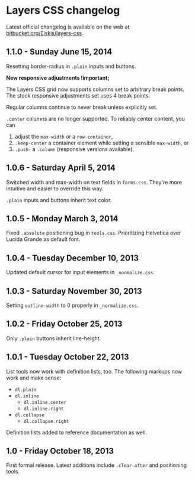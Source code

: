 
# Layers CSS changelog

Latest official changelog is available on the web at [bitbucket.org/Eiskis/layers-css](https://bitbucket.org/Eiskis/layers-css/src/default/changelog.md).



## 1.1.0 - Sunday June 15, 2014

Resetting border-radius in `.plain` inputs and buttons.

**New responsive adjustments !important;**

The Layers CSS grid now supports columns set to arbitrary break points. The stock responsive adjustments set uses 4 break points.

Regular columns continue to never break unless explicitly set.

`.center` columns are no longer supported. To reliably center content, you can

1. adjust the `max-width` or a `row-container`,
2. `.keep-center` a container element while setting a sensible `max-width`, or
3. `.push-` a `.column` (responsive versions available).



## 1.0.6 - Saturday April 5, 2014

Switched width and max-width on text fields in `forms.css`. They're more intuitive and easier to override this way.

`.plain` inputs and buttons inherit text color.



## 1.0.5 - Monday March 3, 2014

Fixed `.absolute` positioning bug in `tools.css`. Prioritizing Helvetica over Lucida Grande as default font.



## 1.0.4 - Tuesday December 10, 2013

Updated default cursor for input elements in `_normalize.css`.



## 1.0.3 - Saturday November 30, 2013

Setting `outline-width` to 0 properly in `_normalize.css`.



## 1.0.2 - Friday October 25, 2013

Only `.plain` buttons inherit line-height.



## 1.0.1 - Tuesday October 22, 2013

List tools now work with definition lists, too. The following markups now work and make sense:

- `dl.plain`
- `dl.inline`
	- `dl.inline.center`
	- `dl.inline.right`
- `dl.collapse`
	- `dl.collapse.right`

Definition lists added to reference documentation as well.



## 1.0 - Friday October 18, 2013

First formal release. Latest additions include `.clear-after` and positioning tools.
